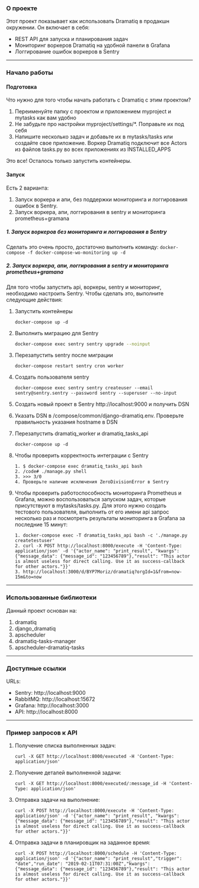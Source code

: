 ### О проекте

Этот проект показывает как использовать Dramatiq в продакшн окружении. Он включает в себя:
* REST API для запуска и планирования задач
* Мониторинг воркеров Dramatiq на удобной панели в Grafana
* Логгирование ошибок воркеров в Sentry

***

### Начало работы

#### Подготовка
Что нужно для того чтобы начать работать с Dramatiq с этим проектом?
1. Переименуйте папку с проектом и приложением myproject и mytasks как вам удобно
2. Не забудьте про настройки myproject/settings/*. Поправьте их под себя
3. Напишите несколько задач и добавьте их в mytasks/tasks или создайте свое приложение. Воркер Dramatiq подключит все Actors из файлов tasks.py во всех приложениях из INSTALLED_APPS   

Это все! Осталось только запустить контейнеры.

#### Запуск
Есть 2 варианта:
1. Запуск воркера и апи, без поддержки мониторинга и логгирования ошибок в Sentry.
2. Запуск воркера, апи, логгирования в sentry и мониторинга prometheus+gramana

##### 1. Запуск воркеров без мониторинга и логгирования в Sentry 
Сделать это очень просто, достаточно выполнить команду: 
    ```
    docker-compose -f docker-compose-wo-monitoring up -d
    ```

##### 2. Запуск воркера, апи, логгирования в sentry и мониторинга prometheus+gramana
Для того чтобы запустить api, воркеры, sentry и мониторинг, необходимо настроить Sentry. Чтобы сделать это, выполните следующие действия:
1. Запустить контейнеры 
    ```
    docker-compose up -d
    ```

2. Выполнить миграцию для Sentry
    ```bash
    docker-compose exec sentry sentry upgrade --noinput

    ```
3. Перезапустить sentry после миграции 
    ```
    docker-compose restart sentry cron worker
    ```
4. Создать пользователя sentry
    ```
    docker-compose exec sentry sentry createuser --email sentry@sentry.sentry --password sentry --superuser --no-input
    ```
5. Создать новый проект в Sentry http://localhost:9000 и получить DSN
6. Указать DSN в /compose/common/django-dramatiq.env. Проверьте правильность указания hostname в DSN
7. Перезапустить dramatiq_worker и dramatiq_tasks_api 
    ```
    docker-compose up -d
    ```

8. Чтобы проверить корректность интеграции с Sentry
    ```
    1. $ docker-compose exec dramatiq_tasks_api bash
    2. /code# ./manage.py shell
    3. >>> 3/0
    4. Проверьте наличие исключения ZeroDivisionError в Sentry
    ```    
    
9. Чтобы проверить работоспособность мониторинга Prometheus и Grafana, можно воспользоваться запуском задач, которые присутствуют в mytasks/tasks.py. Для этого нужно создать тестового пользователя, выполнить от его имени api запрос несколько раз и посмотреть результаты мониторинга в Grafana за последние 15 минут:
    ```
    1. docker-compose exec -T dramatiq_tasks_api bash -c './manage.py createtestuser'
    2. curl -X POST http://localhost:8000/execute -H 'Content-Type: application/json' -d '{"actor_name": "print_result", "kwargs": {"message_data": {"message_id": "123456789"},"result": "This actor is almost useless for direct calling. Use it as success-callback for other actors."}}' 
    3. http://localhost:3000/d/BYP7Moriz/dramatiq?orgId=1&from=now-15m&to=now
    ```
    
***

### Использованные библиотеки
Данный проект основан на:
1. dramatiq
2. django_dramatiq
3. apscheduler
4. dramatiq-tasks-manager
5. apscheduler-dramatiq-tasks

***

### Доступные ссылки
URLs:
* Sentry: http://localhost:9000
* RabbitMQ: http://localhost:15672
* Grafana: http://localhost:3000
* API: http://localhost:8000

***

### Пример запросов к API
1. Получение списка выполненных задач:
    ```
    curl -X GET http://localhost:8000/executed -H 'Content-Type: application/json'
    ```

2. Получение деталей выполненной задачи:
    ```
    curl -X GET http://localhost:8000/executed/:message_id -H 'Content-Type: application/json'
    ```

3. Отправка задачи на выполнение:
    ```
    curl -X POST http://localhost:8000/execute -H 'Content-Type: application/json' -d '{"actor_name": "print_result", "kwargs": {"message_data": {"message_id": "123456789"},"result": "This actor is almost useless for direct calling. Use it as success-callback for other actors."}}'
    ```

4. Отправка задачи в планировщик на заданное время:
    ```
    curl -X POST http://localhost:8000/schedule -H 'Content-Type: application/json' -d '{"actor_name": "print_resulst","trigger": "date","run_date": "2019-02-11T07:31:00Z","kwargs": {"message_data": {"message_id": "123456789"},"result": "This actor is almost useless for direct calling. Use it as success-callback for other actors."}}'
    ```